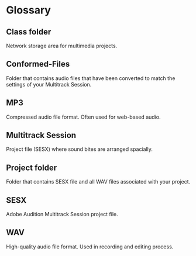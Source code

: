 # Glossary

## Class folder

Network storage area for multimedia projects.

## Conformed-Files

Folder that contains audio files that have been converted to match the settings of your Multitrack Session.

## MP3 

Compressed audio file format. Often used for web-based audio.

## Multitrack Session

Project file (SESX) where sound bites are arranged spacially. 

## Project folder

Folder that contains SESX file and all WAV files associated with your project.

## SESX

Adobe Audition Multitrack Session project file.

## WAV

High-quality audio file format. Used in recording and editing process.

